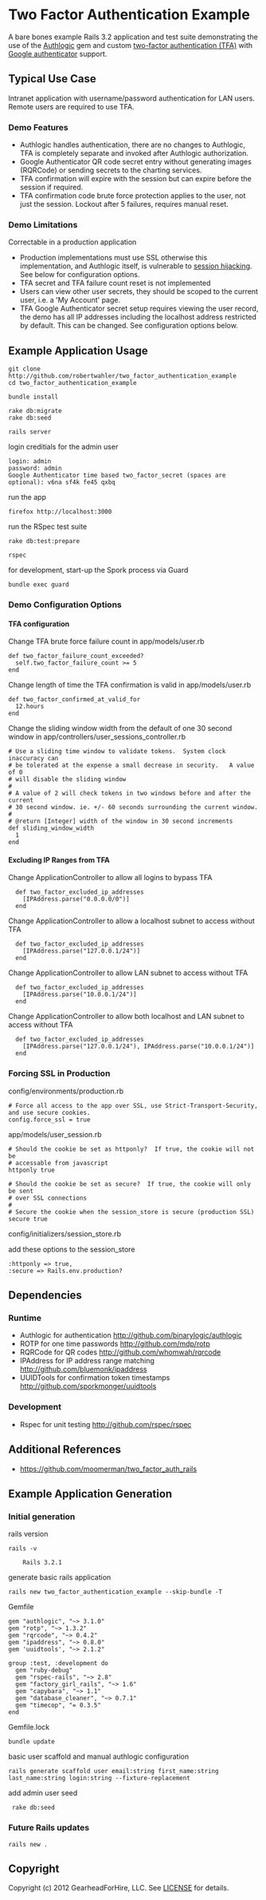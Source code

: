 Two Factor Authentication Example
=================================

A bare bones example Rails 3.2 application and test suite demonstrating the use of the
[Authlogic](https://github.com/binarylogic/authlogic) gem and custom
[two-factor authentication (TFA)](http://en.wikipedia.org/wiki/Two-factor_authentication>)
with [Google authenticator](http://code.google.com/p/google-authenticator/) support.


Typical Use Case
-----------------

Intranet application with username/password authentication for LAN users.  Remote users
are required to use TFA.

### Demo Features

* Authlogic handles authentication, there are no changes to Authlogic, TFA is
  completely separate and invoked after Authlogic authorization.
* Google Authenticator QR code secret entry without generating images (RQRCode)
  or sending secrets to the charting services.
* TFA confirmation will expire with the session but can expire before the
  session if required.
* TFA confirmation code brute force protection applies to the user, not just
  the session.  Lockout after 5 failures, requires manual reset.

### Demo Limitations

Correctable in a production application

* Production implementations must use SSL otherwise this implementation, and
  Authlogic itself, is vulnerable to [session
  hijacking](http://guides.rubyonrails.org/security.html#session-hijacking).
  See below for configuration options.
* TFA secret and TFA failure count reset is not implemented
* Users can view other user secrets, they should be scoped to the current user,
  i.e.  a 'My Account' page.
* TFA Google Authenticator secret setup requires viewing the user record, the
  demo has all IP addresses including the localhost address restricted by
  default.  This can be changed.  See configuration options below.

Example Application Usage
-------------------------

    git clone http://github.com/robertwahler/two_factor_authentication_example
    cd two_factor_authentication_example

    bundle install

    rake db:migrate
    rake db:seed

    rails server

login creditials for the admin user

    login: admin
    password: admin
    Google Authenticator time based two_factor_secret (spaces are optional): v6na sf4k fe45 qxbq

run the app

    firefox http://localhost:3000

run the RSpec test suite

    rake db:test:prepare

    rspec

for development, start-up the Spork process via Guard

    bundle exec guard

### Demo Configuration Options

#### TFA configuration

Change TFA brute force failure count in app/models/user.rb

    def two_factor_failure_count_exceeded?
      self.two_factor_failure_count >= 5
    end

Change length of time the TFA confirmation is valid in app/models/user.rb

    def two_factor_confirmed_at_valid_for
      12.hours
    end

Change the sliding window width from the default of one 30 second window in
app/controllers/user_sessions_controller.rb

    # Use a sliding time window to validate tokens.  System clock inaccuracy can
    # be tolerated at the expense a small decrease in security.   A value of 0
    # will disable the sliding window
    #
    # A value of 2 will check tokens in two windows before and after the current
    # 30 second window. ie. +/- 60 seconds surrounding the current window.
    #
    # @return [Integer] width of the window in 30 second increments
    def sliding_window_width
      1
    end

#### Excluding IP Ranges from TFA

Change ApplicationController to allow all logins to bypass TFA

      def two_factor_excluded_ip_addresses
        [IPAddress.parse("0.0.0.0/0")]
      end

Change ApplicationController to allow a localhost subnet to access without TFA

      def two_factor_excluded_ip_addresses
        [IPAddress.parse("127.0.0.1/24")]
      end

Change ApplicationController to allow LAN subnet to access without TFA

      def two_factor_excluded_ip_addresses
        [IPAddress.parse("10.0.0.1/24")]
      end

Change ApplicationController to allow both localhost and LAN subnet to access without TFA

      def two_factor_excluded_ip_addresses
        [IPAddress.parse("127.0.0.1/24"), IPAddress.parse("10.0.0.1/24")]
      end

### Forcing SSL in Production

config/environments/production.rb

    # Force all access to the app over SSL, use Strict-Transport-Security, and use secure cookies.
    config.force_ssl = true

app/models/user_session.rb

    # Should the cookie be set as httponly?  If true, the cookie will not be
    # accessable from javascript
    httponly true

    # Should the cookie be set as secure?  If true, the cookie will only be sent
    # over SSL connections
    #
    # Secure the cookie when the session_store is secure (production SSL)
    secure true

config/initializers/session_store.rb

add these options to the session_store

    :httponly => true,
    :secure => Rails.env.production?

Dependencies
------------

### Runtime

* Authlogic for authentication <http://github.com/binarylogic/authlogic>
* ROTP for one time passwords <http://github.com/mdp/rotp>
* RQRCode for QR codes <http://github.com/whomwah/rqrcode>
* IPAddress for IP address range matching <http://github.com/bluemonk/ipaddress>
* UUIDTools for confirmation token timestamps <http://github.com/sporkmonger/uuidtools>

### Development

* Rspec for unit testing <http://github.com/rspec/rspec>



Additional References
---------------------

* <https://github.com/moomerman/two_factor_auth_rails>


Example Application Generation
------------------------------

### Initial generation

rails version

    rails -v

        Rails 3.2.1

generate basic rails application

    rails new two_factor_authentication_example --skip-bundle -T

Gemfile

    gem "authlogic", "~> 3.1.0"
    gem "rotp", "~> 1.3.2"
    gem "rqrcode", "~> 0.4.2"
    gem "ipaddress", "~> 0.8.0"
    gem 'uuidtools', "~> 2.1.2"

    group :test, :development do
      gem "ruby-debug"
      gem "rspec-rails", "~> 2.8"
      gem "factory_girl_rails", "~> 1.6"
      gem "capybara", "~> 1.1"
      gem "database_cleaner", "~> 0.7.1"
      gem "timecop", "= 0.3.5"
    end

Gemfile.lock

    bundle update

basic user scaffold and manual authlogic configuration

    rails generate scaffold user email:string first_name:string last_name:string login:string --fixture-replacement

add admin user seed

     rake db:seed


### Future Rails updates

    rails new .


Copyright
---------

Copyright (c) 2012 GearheadForHire, LLC. See [LICENSE](LICENSE) for details.
